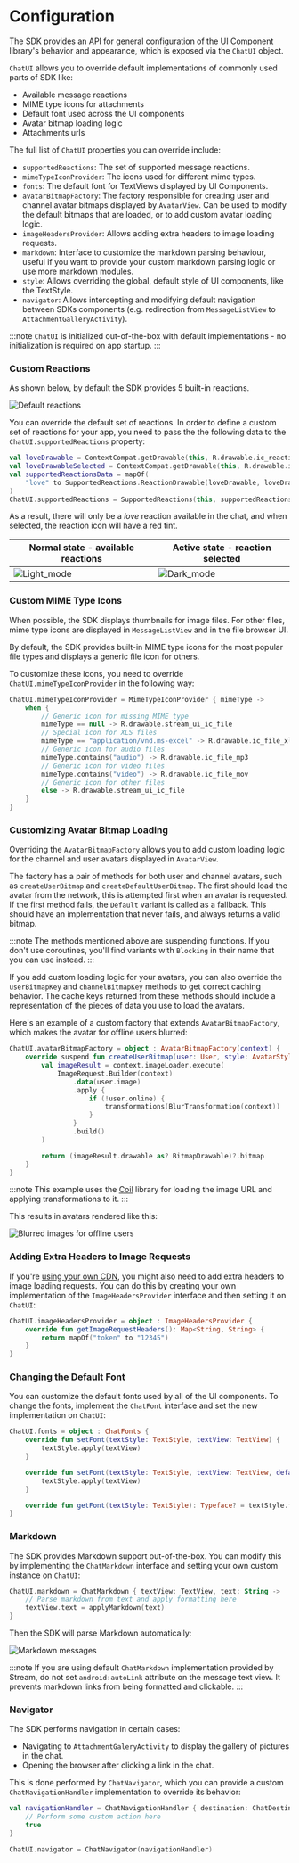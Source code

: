 # Configuration

The SDK provides an API for general configuration of the UI Component library's behavior and appearance, which is exposed via the `ChatUI` object.

`ChatUI` allows you to override default implementations of commonly used parts of SDK like:

* Available message reactions
* MIME type icons for attachments
* Default font used across the UI components
* Avatar bitmap loading logic
* Attachments urls

The full list of `ChatUI` properties you can override include:

* `supportedReactions`: The set of supported message reactions.
* `mimeTypeIconProvider`: The icons used for different mime types.
* `fonts`: The default font for TextViews displayed by UI Components.
* `avatarBitmapFactory`: The factory responsible for creating user and channel avatar bitmaps displayed by `AvatarView`. Can be used to modify the default bitmaps that are loaded, or to add custom avatar loading logic.
* `imageHeadersProvider`: Allows adding extra headers to image loading requests.
* `markdown`: Interface to customize the markdown parsing behaviour, useful if you want to provide your custom markdown parsing logic or use more markdown modules.
* `style`: Allows overriding the global, default style of UI components, like the TextStyle.
* `navigator`: Allows intercepting and modifying default navigation between SDKs components (e.g. redirection from `MessageListView` to `AttachmentGalleryActivity`).

:::note
`ChatUI` is initialized out-of-the-box with default implementations - no initialization is required on app startup.
:::

### Custom Reactions

As shown below, by default the SDK provides 5 built-in reactions.

![Default reactions](../assets/chatui_default_reactions.png)

You can override the default set of reactions. In order to define a custom set of reactions for your app, you need to pass the the following data to the `ChatUI.supportedReactions` property:

```kotlin 
val loveDrawable = ContextCompat.getDrawable(this, R.drawable.ic_reaction_love)!!
val loveDrawableSelected = ContextCompat.getDrawable(this, R.drawable.ic_reaction_love)!!.apply { setTint(Color.RED) }
val supportedReactionsData = mapOf(
    "love" to SupportedReactions.ReactionDrawable(loveDrawable, loveDrawableSelected)
)
ChatUI.supportedReactions = SupportedReactions(this, supportedReactionsData)
```

As a result, there will only be a _love_ reaction available in the chat, and when selected, the reaction icon will have a red tint.

| Normal state - available reactions | Active state - reaction selected |
| --- | --- |
|![Light_mode](../assets/chat_ui_custom_reaction.png)|![Dark_mode](../assets/chat_ui_custom_reaction_active.png)|

### Custom MIME Type Icons

When possible, the SDK displays thumbnails for image files. For other files, mime type icons are displayed in `MessageListView` and in the file browser UI.

<!-- TODO add screenshot for this -->

By default, the SDK provides built-in MIME type icons for the most popular file types and displays a generic file icon for others.

To customize these icons, you need to override `ChatUI.mimeTypeIconProvider` in the following way:

```kotlin
ChatUI.mimeTypeIconProvider = MimeTypeIconProvider { mimeType ->
    when {
        // Generic icon for missing MIME type
        mimeType == null -> R.drawable.stream_ui_ic_file
        // Special icon for XLS files
        mimeType == "application/vnd.ms-excel" -> R.drawable.ic_file_xls
        // Generic icon for audio files
        mimeType.contains("audio") -> R.drawable.ic_file_mp3
        // Generic icon for video files
        mimeType.contains("video") -> R.drawable.ic_file_mov
        // Generic icon for other files
        else -> R.drawable.stream_ui_ic_file
    }
}
```

### Customizing Avatar Bitmap Loading

Overriding the `AvatarBitmapFactory` allows you to add custom loading logic for the channel and user avatars displayed in `AvatarView`. 

The factory has a pair of methods for both user and channel avatars, such as `createUserBitmap` and `createDefaultUserBitmap`. The first should load the avatar from the network, this is attempted first when an avatar is requested. If the first method fails, the `Default` variant is called as a fallback. This should have an implementation that never fails, and always returns a valid bitmap.

:::note
The methods mentioned above are suspending functions. If you don't use coroutines, you'll find variants with `Blocking` in their name that you can use instead.
:::

If you add custom loading logic for your avatars, you can also override the `userBitmapKey` and `channelBitmapKey` methods to get correct caching behavior. The cache keys returned from these methods should include a representation of the pieces of data you use to load the avatars.

Here's an example of a custom factory that extends `AvatarBitmapFactory`, which makes the avatar for offline users blurred:

```kotlin
ChatUI.avatarBitmapFactory = object : AvatarBitmapFactory(context) {
    override suspend fun createUserBitmap(user: User, style: AvatarStyle, avatarSize: Int): Bitmap? {
        val imageResult = context.imageLoader.execute(
            ImageRequest.Builder(context)
                .data(user.image)
                .apply {
                    if (!user.online) {
                        transformations(BlurTransformation(context))
                    }
                }
                .build()
        )

        return (imageResult.drawable as? BitmapDrawable)?.bitmap
    }
}
```

:::note
This example uses the [Coil](https://github.com/coil-kt/coil) library for loading the image URL and applying transformations to it.
:::

This results in avatars rendered like this:

![Blurred images for offline users](../assets/blurred_images.png)

### Adding Extra Headers to Image Requests

If you're [using your own CDN](https://getstream.io/chat/docs/android/file_uploads/?language=kotlin#using-your-own-cdn), you might also need to add extra headers to image loading requests. You can do this by creating your own implementation of the `ImageHeadersProvider` interface and then setting it on `ChatUI`:

```kotlin
ChatUI.imageHeadersProvider = object : ImageHeadersProvider {
    override fun getImageRequestHeaders(): Map<String, String> {
        return mapOf("token" to "12345")
    }
}
```

### Changing the Default Font

You can customize the default fonts used by all of the UI components. To change the fonts, implement the `ChatFont` interface and set the new implementation on `ChatUI`:

```kotlin
ChatUI.fonts = object : ChatFonts {
    override fun setFont(textStyle: TextStyle, textView: TextView) {
        textStyle.apply(textView)
    }

    override fun setFont(textStyle: TextStyle, textView: TextView, defaultTypeface: Typeface) {
        textStyle.apply(textView)
    }

    override fun getFont(textStyle: TextStyle): Typeface? = textStyle.font
}
```

### Markdown

The SDK provides Markdown support out-of-the-box. You can modify this by implementing the `ChatMarkdown` interface and setting your own custom instance on `ChatUI`:

```kotlin
ChatUI.markdown = ChatMarkdown { textView: TextView, text: String ->
    // Parse markdown from text and apply formatting here
    textView.text = applyMarkdown(text)
}
```

Then the SDK will parse Markdown automatically:

![Markdown messages](../assets/markdown_support.png)

:::note
If you are using default `ChatMarkdown` implementation provided by Stream, do not set `android:autoLink` attribute on the message text view. It prevents markdown links from being formatted and clickable.
:::

### Navigator

The SDK performs navigation in certain cases:

- Navigating to `AttachmentGaleryActivity` to display the gallery of pictures in the chat.
- Opening the browser after clicking a link in the chat.

This is done performed by `ChatNavigator`, which you can provide a custom `ChatNavigationHandler` implementation to override its behavior:

```kotlin
val navigationHandler = ChatNavigationHandler { destination: ChatDestination ->
    // Perform some custom action here
    true
}

ChatUI.navigator = ChatNavigator(navigationHandler)
```

